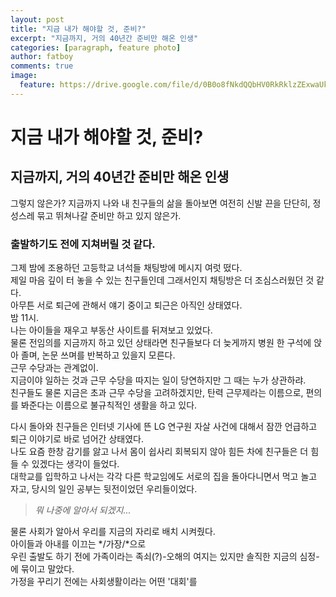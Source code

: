 ```yaml
---
layout: post
title: "지금 내가 해야할 것, 준비?"
excerpt: "지금까지, 거의 40년간 준비만 해온 인생"
categories: [paragraph, feature photo]
author: fatboy
comments: true
image:
  feature: https://drive.google.com/file/d/0B0o8fNkdQQbHV0RkRklzZExwaUk/view?usp=sharing
---
```



# 지금 내가 해야할 것, 준비?
## 지금까지, 거의 40년간 준비만 해온 인생
그렇지 않은가? 지금까지 나와 내 친구들의 삶을 돌아보면 여전히 신발 끈을 단단히, 정성스레 묶고 뛰쳐나갈 준비만 하고 있지 않은가.  
### 출발하기도 전에 지쳐버릴 것 같다.  
그제 밤에 조용하던 고등학교 녀석들 채팅방에 메시지 여럿 떴다.       
제일 마음 깊이 터 놓을 수 있는 친구들인데 그래서인지 채팅방은 더 조심스러웠던 것 같다.     
아무튼 서로 퇴근에 관해서 얘기 중이고 퇴근은 아직인 상태였다.     
밤 11시.  
나는 아이들을 재우고 부동산 사이트를 뒤져보고 있었다.  
물론 전임의를 지금까지 하고 있던 상태라면 친구들보다 더 늦게까지 병원 한 구석에 앉아 졸며, 논문 쓰며를 반복하고 있을지 모른다.  
근무 수당과는 관계없이.  
지금이야 일하는 것과 근무 수당을 따지는 일이 당연하지만 그 때는 누가 상관하랴.  
친구들도 물론 지금은 초과 근무 수당을 고려하겠지만, 탄력 근무제라는 이름으로, 편의를 봐준다는 이름으로 불규칙적인 생활을 하고 있다.  


다시 돌아와 친구들은 인터넷 기사에 뜬 LG 연구원 자살 사건에 대해서 잠깐 언급하고 퇴근 이야기로 바로 넘어간 상태였다.  
나도 요즘 한창 감기를 앓고 나서 몸이 쉽사리 회복되지 않아 힘든 차에 친구들은 더 힘들 수 있겠다는 생각이 들었다.  
대학교를 입학하고 나서는 각각 다른 학교임에도 서로의 집을 돌아다니면서 먹고 놀고 자고, 당시의 일인 공부는 뒷전이었던 우리들이었다.   
> *뭐 나중에 알아서 되겠지...*     


물론 사회가 알아서 우리를 지금의 자리로 배치 시켜줬다.  
아이들과 아내를 이끄는 */가장/*으로  
우린 출발도 하기 전에 가족이라는 족쇠(?)-오해의 여지는 있지만 솔직한 지금의 심정-에 묶이고 말았다.  
가정을 꾸리기 전에는 사회생활이라는 어떤 '대회'를 





